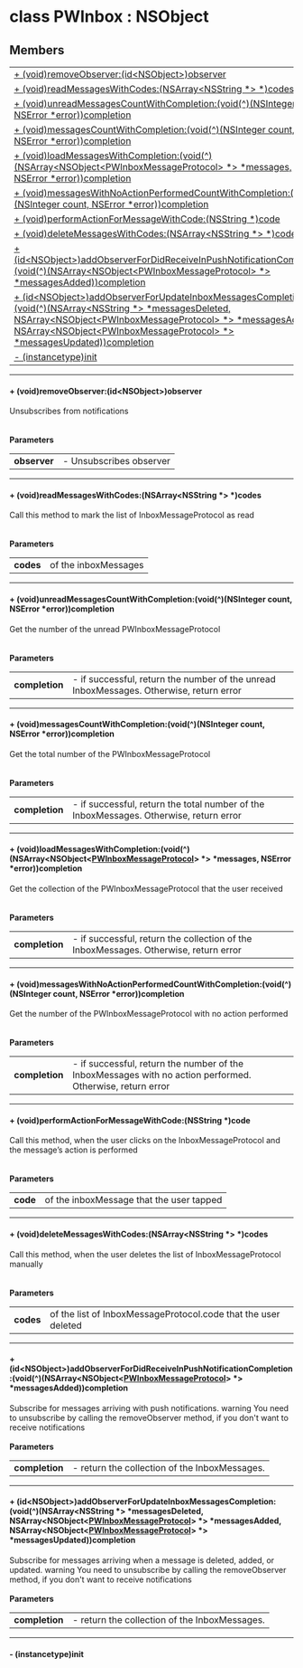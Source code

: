 
# <a name="heading"></a>class PWInbox : NSObject  

## Members  

<table>
	<tr>
		<td><a href="#1a3615207158c38bbbe75e81143767c043">+ (void)removeObserver:(id&lt;NSObject&gt;)observer</a></td>
	</tr>
	<tr>
		<td><a href="#1a90ef7fc82a22f7d5a119365ae3bd949c">+ (void)readMessagesWithCodes:(NSArray&lt;NSString *&gt; *)codes</a></td>
	</tr>
	<tr>
		<td><a href="#1ab73de8dcd7da0865e760d89a2d719fcd">+ (void)unreadMessagesCountWithCompletion:(void(^)(NSInteger count, NSError *error))completion</a></td>
	</tr>
	<tr>
		<td><a href="#1a7e1195936ebd49d5a63c47ec260c4ca8">+ (void)messagesCountWithCompletion:(void(^)(NSInteger count, NSError *error))completion</a></td>
	</tr>
	<tr>
		<td><a href="#1ad53335832b0ed698057fc89eca4837ed">+ (void)loadMessagesWithCompletion:(void(^)(NSArray&lt;NSObject&lt;PWInboxMessageProtocol&gt; *&gt; *messages, NSError *error))completion</a></td>
	</tr>
	<tr>
		<td><a href="#1a8b76d820c4effcaa3440c4a29ce6fdec">+ (void)messagesWithNoActionPerformedCountWithCompletion:(void(^)(NSInteger count, NSError *error))completion</a></td>
	</tr>
	<tr>
		<td><a href="#1ab9ee5b2d0b0aa052e493222ae0458399">+ (void)performActionForMessageWithCode:(NSString *)code</a></td>
	</tr>
	<tr>
		<td><a href="#1a9a2fdeec674758b710289247308da16a">+ (void)deleteMessagesWithCodes:(NSArray&lt;NSString *&gt; *)codes</a></td>
	</tr>
	<tr>
		<td><a href="#1adf914d8ad61b9a37eedba055e123a87a">+ (id&lt;NSObject&gt;)addObserverForDidReceiveInPushNotificationCompletion:(void(^)(NSArray&lt;NSObject&lt;PWInboxMessageProtocol&gt; *&gt; *messagesAdded))completion</a></td>
	</tr>
	<tr>
		<td><a href="#1a4656f325ad40d164ba94bb66ef1c2034">+ (id&lt;NSObject&gt;)addObserverForUpdateInboxMessagesCompletion:(void(^)(NSArray&lt;NSString *&gt; *messagesDeleted, NSArray&lt;NSObject&lt;PWInboxMessageProtocol&gt; *&gt; *messagesAdded, NSArray&lt;NSObject&lt;PWInboxMessageProtocol&gt; *&gt; *messagesUpdated))completion</a></td>
	</tr>
	<tr>
		<td><a href="#1a4880d842d17260527577455f39107652">- (instancetype)init</a></td>
	</tr>
</table>


----------  
  

#### <a name="1a3615207158c38bbbe75e81143767c043"></a>+ (void)removeObserver:(id&lt;NSObject&gt;)observer  
Unsubscribes from notifications<br/><br/><br/><strong>Parameters</strong><br/>
<table>
	<tr>
		<td><strong>observer</strong></td>
		<td>- Unsubscribes observer </td>
	</tr>
</table>


----------  
  

#### <a name="1a90ef7fc82a22f7d5a119365ae3bd949c"></a>+ (void)readMessagesWithCodes:(NSArray&lt;NSString \*&gt; \*)codes  
Call this method to mark the list of InboxMessageProtocol as read<br/><br/><br/><strong>Parameters</strong><br/>
<table>
	<tr>
		<td><strong>codes</strong></td>
		<td>of the inboxMessages </td>
	</tr>
</table>


----------  
  

#### <a name="1ab73de8dcd7da0865e760d89a2d719fcd"></a>+ (void)unreadMessagesCountWithCompletion:(void(^)(NSInteger count, NSError \*error))completion  
Get the number of the unread PWInboxMessageProtocol<br/><br/><br/><strong>Parameters</strong><br/>
<table>
	<tr>
		<td><strong>completion</strong></td>
		<td>- if successful, return the number of the unread InboxMessages. Otherwise, return error </td>
	</tr>
</table>


----------  
  

#### <a name="1a7e1195936ebd49d5a63c47ec260c4ca8"></a>+ (void)messagesCountWithCompletion:(void(^)(NSInteger count, NSError \*error))completion  
Get the total number of the PWInboxMessageProtocol<br/><br/><br/><strong>Parameters</strong><br/>
<table>
	<tr>
		<td><strong>completion</strong></td>
		<td>- if successful, return the total number of the InboxMessages. Otherwise, return error </td>
	</tr>
</table>


----------  
  

#### <a name="1ad53335832b0ed698057fc89eca4837ed"></a>+ (void)loadMessagesWithCompletion:(void(^)(NSArray&lt;NSObject&lt;<a href="PWInboxMessageProtocol-p.md">PWInboxMessageProtocol</a>&gt; \*&gt; \*messages, NSError \*error))completion  
Get the collection of the PWInboxMessageProtocol that the user received<br/><br/><br/><strong>Parameters</strong><br/>
<table>
	<tr>
		<td><strong>completion</strong></td>
		<td>- if successful, return the collection of the InboxMessages. Otherwise, return error </td>
	</tr>
</table>


----------  
  

#### <a name="1a8b76d820c4effcaa3440c4a29ce6fdec"></a>+ (void)messagesWithNoActionPerformedCountWithCompletion:(void(^)(NSInteger count, NSError \*error))completion  
Get the number of the PWInboxMessageProtocol with no action performed<br/><br/><br/><strong>Parameters</strong><br/>
<table>
	<tr>
		<td><strong>completion</strong></td>
		<td>- if successful, return the number of the InboxMessages with no action performed. Otherwise, return error </td>
	</tr>
</table>


----------  
  

#### <a name="1ab9ee5b2d0b0aa052e493222ae0458399"></a>+ (void)performActionForMessageWithCode:(NSString \*)code  
Call this method, when the user clicks on the InboxMessageProtocol and the message’s action is performed<br/><br/><br/><strong>Parameters</strong><br/>
<table>
	<tr>
		<td><strong>code</strong></td>
		<td>of the inboxMessage that the user tapped </td>
	</tr>
</table>


----------  
  

#### <a name="1a9a2fdeec674758b710289247308da16a"></a>+ (void)deleteMessagesWithCodes:(NSArray&lt;NSString \*&gt; \*)codes  
Call this method, when the user deletes the list of InboxMessageProtocol manually<br/><br/><br/><strong>Parameters</strong><br/>
<table>
	<tr>
		<td><strong>codes</strong></td>
		<td>of the list of InboxMessageProtocol.code that the user deleted </td>
	</tr>
</table>


----------  
  

#### <a name="1adf914d8ad61b9a37eedba055e123a87a"></a>+ (id&lt;NSObject&gt;)addObserverForDidReceiveInPushNotificationCompletion:(void(^)(NSArray&lt;NSObject&lt;<a href="PWInboxMessageProtocol-p.md">PWInboxMessageProtocol</a>&gt; \*&gt; \*messagesAdded))completion  
Subscribe for messages arriving with push notifications. warning You need to unsubscribe by calling the removeObserver method, if you don't want to receive notifications<br/><br/><strong>Parameters</strong><br/>
<table>
	<tr>
		<td><strong>completion</strong></td>
		<td>- return the collection of the InboxMessages. </td>
	</tr>
</table>


----------  
  

#### <a name="1a4656f325ad40d164ba94bb66ef1c2034"></a>+ (id&lt;NSObject&gt;)addObserverForUpdateInboxMessagesCompletion:(void(^)(NSArray&lt;NSString \*&gt; \*messagesDeleted, NSArray&lt;NSObject&lt;<a href="PWInboxMessageProtocol-p.md">PWInboxMessageProtocol</a>&gt; \*&gt; \*messagesAdded, NSArray&lt;NSObject&lt;<a href="PWInboxMessageProtocol-p.md">PWInboxMessageProtocol</a>&gt; \*&gt; \*messagesUpdated))completion  
Subscribe for messages arriving when a message is deleted, added, or updated. warning You need to unsubscribe by calling the removeObserver method, if you don't want to receive notifications<br/><br/><strong>Parameters</strong><br/>
<table>
	<tr>
		<td><strong>completion</strong></td>
		<td>- return the collection of the InboxMessages. </td>
	</tr>
</table>


----------  
  

#### <a name="1a4880d842d17260527577455f39107652"></a>- (instancetype)init  
